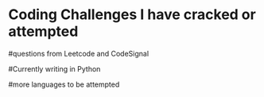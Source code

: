 # Coding Challenges I have cracked or attempted

#questions from Leetcode and CodeSignal

#Currently writing in Python

#more languages to be attempted

